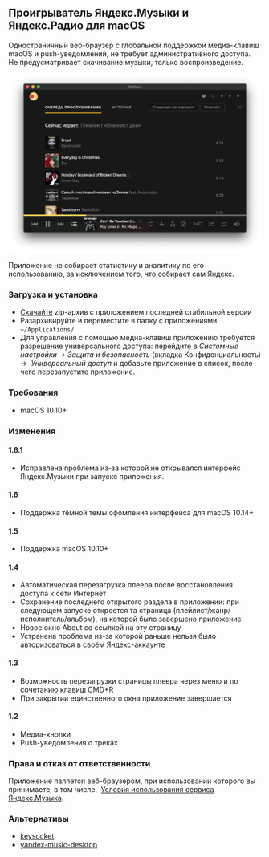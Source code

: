 ## Проигрыватель Яндекс.Музыки и Яндекс.Радио для macOS

Одностраничный веб-браузер с глобальной поддержкой медиа-клавиш macOS и push-уведомлений, не требует административного доступа. Не предусматривает скачивание музыки, только воспроизведение. 

![Screenshot YaMusic](https://github.com/oniksfly/YaMusic/raw/master/yamusic_screenshot.png)

Приложение не собирает статистику и аналитику по его использованию, за исключением того, что собирает сам Яндекс. 

### Загрузка и установка
- [Скачайте](https://github.com/oniksfly/YaMusic/releases/latest) zip-архив с приложением последней стабильной версии
- Разархивируйте и переместите в папку с приложениями `~/Applications/`
- Для управления с помощью медиа-клавиш приложению требуется разрешение универсального доступа: перейдите в _Системные настройки_ -> _Защита и безопасность_ (вкладка Конфиденциальность) ->  _Универсальный доступ_ и добавьте приложение в список, после чего перезапустите приложение.

### Требования
- macOS 10.10+

### Изменения
#### 1.6.1
- Исправлена проблема из-за которой не открывался интерфейс Яндекс.Музыки при запуске приложения. 

#### 1.6
- Поддержка тёмной темы офомления интерфейса для macOS 10.14+

#### 1.5
- Поддержка macOS 10.10+

#### 1.4
- Автоматическая перезагрузка плеера после восстановления доступа к сети Интернет
- Сохранение последнего открытого раздела в приложении: при следующем запуске откроется та страница (плейлист/жанр/исполнитель/альбом), на которой было завершено приложение
- Новое окно About со ссылкой на эту страницу
- Устранена проблема из-за которой раньше нельзя было авторизоваться в своём Яндекс-аккаунте

#### 1.3
- Возможность перезагрузки страницы плеера через меню и по сочетанию клавиш CMD+R
- При закрытии единственного окна приложение завершается

#### 1.2
- Медиа-кнопки
- Push-уведомления о треках

### Права и отказ от ответственности
Приложение является веб-браузером, при использовании которого вы принимаете, в том числе,  [Условия использования сервиса Яндекс.Музыка](https://yandex.com/legal/music_termsofuse).


### Альтернативы
- [keysocket](https://github.com/borismus/keysocket)
- [yandex-music-desktop](https://github.com/koddr/yandex-music-desktop)
